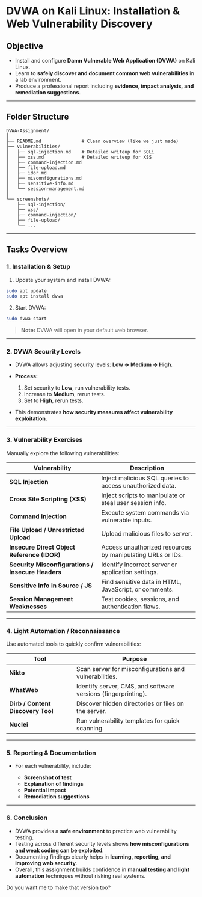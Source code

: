 # DVWA on Kali Linux: Installation & Web Vulnerability Discovery

## **Objective**

* Install and configure **Damn Vulnerable Web Application (DVWA)** on Kali Linux.
* Learn to **safely discover and document common web vulnerabilities** in a lab environment.
* Produce a professional report including **evidence, impact analysis, and remediation suggestions**.

---

## **Folder Structure**


```
DVWA-Assignment/
│
├── README.md               # Clean overview (like we just made)
├── vulnerabilities/
│   ├── sql-injection.md    # Detailed writeup for SQLi
│   ├── xss.md              # Detailed writeup for XSS
│   ├── command-injection.md
│   ├── file-upload.md
│   ├── idor.md
│   ├── misconfigurations.md
│   ├── sensitive-info.md
│   └── session-management.md
│
└── screenshots/
    ├── sql-injection/
    ├── xss/
    ├── command-injection/
    ├── file-upload/
    └── ...

```



---

## **Tasks Overview**

### **1. Installation & Setup**

1. Update your system and install DVWA:

```bash
sudo apt update
sudo apt install dvwa
```

2. Start DVWA:

```bash
sudo dvwa-start
```

> **Note:** DVWA will open in your default web browser.

---

### **2. DVWA Security Levels**

* DVWA allows adjusting security levels: **Low → Medium → High**.
* **Process:**

  1. Set security to **Low**, run vulnerability tests.
  2. Increase to **Medium**, rerun tests.
  3. Set to **High**, rerun tests.
* This demonstrates **how security measures affect vulnerability exploitation**.

---

### **3. Vulnerability Exercises**

Manually explore the following vulnerabilities:

| Vulnerability                                     | Description                                                |
| ------------------------------------------------- | ---------------------------------------------------------- |
| **SQL Injection**                                 | Inject malicious SQL queries to access unauthorized data.  |
| **Cross Site Scripting (XSS)**                    | Inject scripts to manipulate or steal user session info.   |
| **Command Injection**                             | Execute system commands via vulnerable inputs.             |
| **File Upload / Unrestricted Upload**             | Upload malicious files to server.                          |
| **Insecure Direct Object Reference (IDOR)**       | Access unauthorized resources by manipulating URLs or IDs. |
| **Security Misconfigurations / Insecure Headers** | Identify incorrect server or application settings.         |
| **Sensitive Info in Source / JS**                 | Find sensitive data in HTML, JavaScript, or comments.      |
| **Session Management Weaknesses**                 | Test cookies, sessions, and authentication flaws.          |

---

### **4. Light Automation / Reconnaissance**

Use automated tools to quickly confirm vulnerabilities:

| Tool                              | Purpose                                                       |
| --------------------------------- | ------------------------------------------------------------- |
| **Nikto**                         | Scan server for misconfigurations and vulnerabilities.        |
| **WhatWeb**                       | Identify server, CMS, and software versions (fingerprinting). |
| **Dirb / Content Discovery Tool** | Discover hidden directories or files on the server.           |
| **Nuclei**                        | Run vulnerability templates for quick scanning.               |

---

### **5. Reporting & Documentation**

* For each vulnerability, include:

  * **Screenshot of test**
  * **Explanation of findings**
  * **Potential impact**
  * **Remediation suggestions**


---

### **6. Conclusion**

* DVWA provides a **safe environment** to practice web vulnerability testing.
* Testing across different security levels shows **how misconfigurations and weak coding can be exploited**.
* Documenting findings clearly helps in **learning, reporting, and improving web security**.
* Overall, this assignment builds confidence in **manual testing and light automation** techniques without risking real systems.


Do you want me to make that version too?
